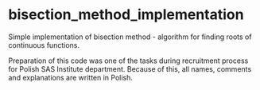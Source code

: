 # bisection_method_implementation
Simple implementation of bisection method - algorithm for finding roots of continuous functions.

Preparation of this code was one of the tasks during recruitment process for Polish SAS Institute department.
Because of this, all names, comments and explanations are written in Polish.
